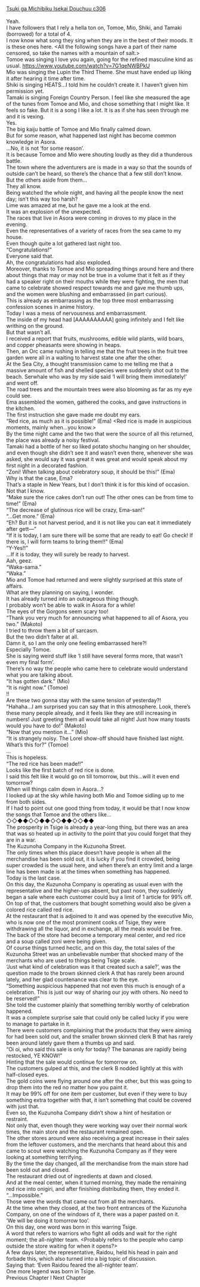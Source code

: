 [Tsuki ga Michibiku Isekai Douchuu c306](https://isekailunatic.com/2020/05/27/tsuki-chapter-306-a-day-of-celebration-with-singing-everywhere-and-then-to-become-a-legend/)
<br/><br/>
Yeah.<br/>
I have followers that I rely a hella ton on, Tomoe, Mio, Shiki, and Tamaki (borrowed) for a total of 4. <br/>
I now know what song they sing when they are in the best of their moods. It is these ones here. <All the following songs have a part of their name censored, so take the names with a mountain of salt.><br/>
Tomoe was singing I love you again, going for the refined masculine kind as usual. <https://www.youtube.com/watch?v=7G1qeNWBPkU><br/>
Mio was singing the Lupin the Third Theme. She must have ended up liking it after hearing it time after time. <br/>
Shiki is singing HEATS…I told him he couldn’t create it. I haven’t given him permission yet. <Totally lost here.><br/>
Tamaki is singing Foreign Country Person. I feel like she measured the age of the tunes from Tomoe and Mio, and chose something that I might like. It feels so fake. But it is a song I like a lot. It is as if she has seen through me and it is vexing. <br/>
Yes.<br/>
The big kaiju battle of Tomoe and Mio finally calmed down. <br/>
But for some reason, what happened last night has become common knowledge in Asora. <br/>
…No, it is not ‘for some reason’.<br/>
It is because Tomoe and Mio were shouting loudly as they did a thunderous battle.<br/>
The town where the adventurers are is made in a way so that the sounds of outside can’t be heard, so there’s the chance that a few still don’t know.<br/>
But the others aside from them…<br/>
They all know.<br/>
Being watched the whole night, and having all the people know the next day; isn’t this way too harsh?<br/>
Lime was amazed at me, but he gave me a look at the end.<br/>
It was an explosion of the unexpected.<br/>
The races that live in Asora were coming in droves to my place in the evening. <br/>
Even the representatives of a variety of races from the sea came to my house.<br/>
Even though quite a lot gathered last night too.<br/>
“Congratulations!” <br/>
Everyone said that.<br/>
Ah, the congratulations had also exploded.<br/>
Moreover, thanks to Tomoe and Mio spreading things around here and there about things that may or may not be true in a volume that it felt as if they had a speaker right on their mouths while they were fighting, the men that came to celebrate showed respect towards me and gave me thumb ups, and the women were blushing and embarrassed (in part curious).<br/>
This is already as embarrassing as the top three most embarrassing confession scenes in anime history.<br/>
Today I was a mess of nervousness and embarrassment. <br/>
The inside of my head had [AAAAAAAAAA] going infinitely and I felt like writhing on the ground.<br/>
But that wasn’t all.<br/>
I received a report that fruits, mushrooms, edible wild plants, wild boars, and copper pheasants were showing in heaps. <br/>
Then, an Orc came rushing in telling me that the fruit trees in the fruit tree garden were all in a waiting to harvest state one after the other.<br/>
At the Sea City, a thought transmission came to me telling me that a massive amount of fish and shelled species were suddenly shot out to the beach. Serwhale who was by my side said ‘I will bring them immediately!’ and went off. <br/>
The road trees and the mountain trees were also blooming as far as my eye could see.<br/>
Ema assembled the women, gathered the cooks, and gave instructions in the kitchen.<br/>
The first instruction she gave made me doubt my ears.<br/>
“Red rice, as much as it is possible!” (Ema) <Red rice is made in auspicious moments, mainly when…you know.><br/>
By the time night came and the two that were the source of all this returned, the place was already a noisy festival.<br/>
Tamaki had a bottle of her so liked potato shochu hanging on her shoulder, and even though she didn’t see it and wasn’t even there, whenever she was asked, she would say it was great it was great and would speak about my first night in a decorated fashion.<br/>
“Zoni! When talking about celebratory soup, it should be this!” (Ema) <New Year Mochi Soup><br/>
Why is that the case, Ema? <br/>
That’s a staple in New Years, but I don’t think it is for this kind of occasion.<br/>
Not that I know.<br/>
“Make sure the rice cakes don’t run out! The other ones can be from time to time!” (Ema)<br/>
“The decrease of glutinous rice will be crazy, Ema-san!” <br/>
“…Get more.” (Ema)<br/>
“Eh? But it is not harvest period, and it is not like you can eat it immediately after gett—” <br/>
“If it is today, I am sure there will be some that are ready to eat! Go check! If there is, I will form teams to bring them!!” (Ema)<br/>
“Y-Yes!!” <br/>
…If it is today, they will surely be ready to harvest.<br/>
Aah, geez.<br/>
“Waka-sama.” <br/>
“Waka.” <br/>
Mio and Tomoe had returned and were slightly surprised at this state of affairs.<br/>
What are they planning on saying, I wonder.<br/>
It has already turned into an outrageous thing though.<br/>
I probably won’t be able to walk in Asora for a while!<br/>
The eyes of the Gorgons seem scary too! <br/>
“Thank you very much for announcing what happened to all of Asora, you two.” (Makoto)<br/>
I tried to throw them a bit of sarcasm.<br/>
But the two didn’t falter at all.<br/>
Damn it, so I am the only one feeling embarrassed here?! <br/>
Especially Tomoe.<br/>
She is saying weird stuff like ‘I still have several forms more, that wasn’t even my final form’.<br/>
There’s no way the people who came here to celebrate would understand what you are talking about.<br/>
“It has gotten dark.” (Mio) <br/>
“It is night now.” (Tomoe)<br/>
!!<br/>
Are these two gonna stay with the same tension of yesterday?! <br/>
“Hahaha…I am surprised you can say that in this atmosphere. Look, there’s these many people already, and it feels like they are still increasing in numbers! Just greeting them all would take all night! Just how many toasts would you have to do!” (Makoto)<br/>
“Now that you mention it…” (Mio)<br/>
“It is strangely noisy. The Lorel show-off should have finished last night. What’s this for?” (Tomoe)<br/>
…<br/>
This is hopeless.<br/>
“The red rice has been made!!” <br/>
Looks like the first batch of red rice is done.<br/>
I said this felt like it would go on till tomorrow, but this…will it even end tomorrow?<br/>
When will things calm down in Asora…?<br/>
I looked up at the sky while having both Mio and Tomoe sidling up to me from both sides.<br/>
If I had to point out one good thing from today, it would be that I now know the songs that Tomoe and the others like…<br/>
◇◇◆◆◇◇◆◆◇◇◆◆◇◇◆◆<br/>
The prosperity in Tsige is already a year-long thing, but there was an area that was so heated up in activity to the point that you could forget that they are in a war.<br/>
The Kuzunoha Company in the Kuzunoha Street.<br/>
The only times when this place doesn’t have people is when all the merchandise has been sold out, it is lucky if you find it crowded, being super crowded is the usual here, and when there’s an entry limit and a large line has been made is at the times when something has happened.<br/>
Today is the last case.<br/>
On this day, the Kuzunoha Company is operating as usual even with the representative and the higher-ups absent, but past noon, they suddenly began a sale where each customer could buy a limit of 1 article for 99% off.<br/>
On top of that, the customers that bought something would also be given a colored rice called red rice. <br/>
At the restaurant that is adjoined to it and was opened by the executive Mio, who is now one of the most prominent cooks of Tsige, they were withdrawing all the liquor, and in exchange, all the meals would be free.<br/>
The back of the store had become a temporary meal center, and red rice and a soup called zoni were being given.<br/>
Of course things turned hectic, and on this day, the total sales of the Kuzunoha Street was an unbelievable number that shocked many of the merchants who are used to things being Tsige scale.<br/>
‘Just what kind of celebration was it that created such a sale?’, was the question made to the brown skinned clerk A that has rarely been around lately, and her glad countenance was clear to the eye.<br/>
“Something auspicious happened that not even this much is enough of a celebration. This is just our way of sharing our joy with others. No need to be reserved!” <br/>
She told the customer plainly that something terribly worthy of celebration happened.<br/>
It was a complete surprise sale that could only be called lucky if you were to manage to partake in it.<br/>
There were customers complaining that the products that they were aiming for had been sold out, and the smaller brown skinned clerk B that has rarely been around lately gave them a thumbs up and said.<br/>
“Oi oi, who said this sale is only for today? The bananas are rapidly being restocked, YE KNOW!” <br/>
Hinting that the sale would continue for tomorrow on.<br/>
The customers gulped at this, and the clerk B nodded lightly at this with half-closed eyes.<br/>
The gold coins were flying around one after the other, but this was going to drop them into the red no matter how you paint it. <br/>
It may be 99% off for one item per customer, but even if they were to buy something extra together with that, it isn’t something that could be covered with just that.<br/>
Even so, the Kuzunoha Company didn’t show a hint of hesitation or restraint.<br/>
Not only that, even though they were working way over their normal work times, the main store and the restaurant remained open.<br/>
The other stores around were also receiving a great increase in their sales from the leftover customers, and the merchants that heard about this and came to scout were watching the Kuzunoha Company as if they were looking at something terrifying.<br/>
By the time the day changed, all the merchandise from the main store had been sold out and closed.<br/>
The restaurant dried out of ingredients at dawn and closed.<br/>
And at the meal center, when it turned morning, they made the remaining red rice into onigiri, and after finishing distributing them, they ended it.<br/>
“…Impossible.” <br/>
Those were the words that came out from all the merchants.<br/>
At the time when they closed, at the two front entrances of the Kuzunoha Company, on one of the windows of it, there was a paper pasted on it.<br/>
‘We will be doing it tomorrow too’.<br/>
On this day, one word was born in this warring Tsige.<br/>
A word that refers to warriors who fight all odds and wait for the right moment; the all-nighter team. <Probably refers to the people who camp outside the store waiting for when it opens?> <br/>
A few days later, the representative, Raidou, held his head in pain and forbade this, which also turned into a big topic of discussion.<br/>
Saying that: ‘Even Raidou feared the all-nighter team’.<br/>
One more legend was born in Tsige.<br/>
Previous Chapter l Next Chapter<br/>
 